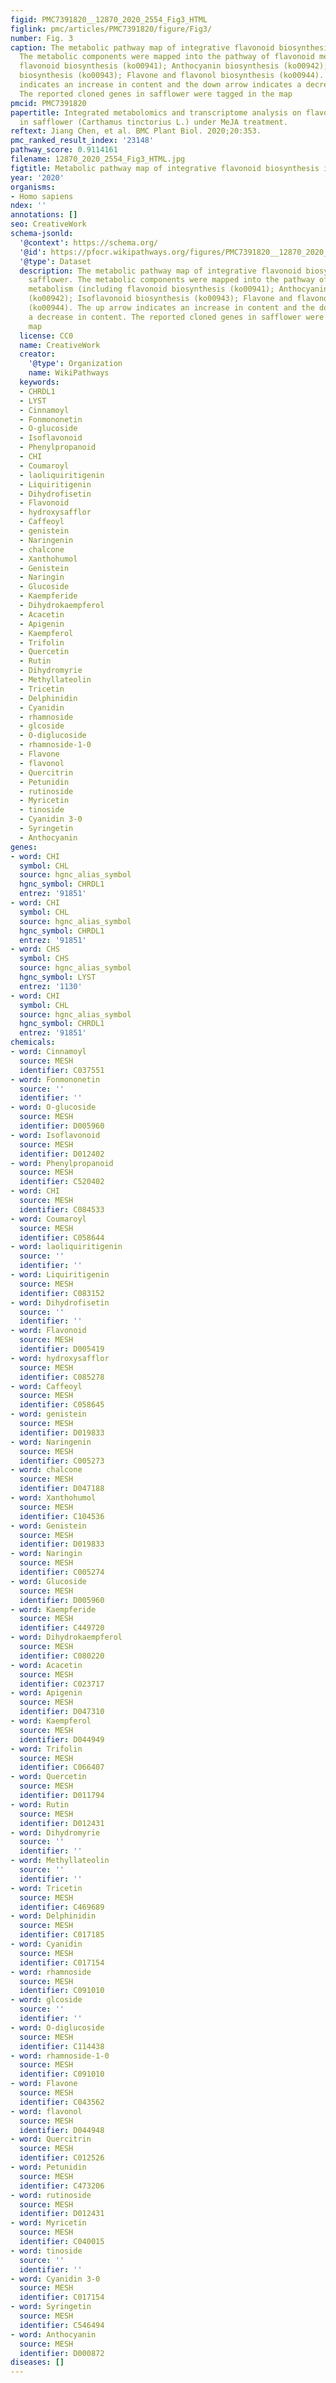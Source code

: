 ```yaml
---
figid: PMC7391820__12870_2020_2554_Fig3_HTML
figlink: pmc/articles/PMC7391820/figure/Fig3/
number: Fig. 3
caption: The metabolic pathway map of integrative flavonoid biosynthesis in safflower.
  The metabolic components were mapped into the pathway of flavonoid metabolism (including
  flavonoid biosynthesis (ko00941); Anthocyanin biosynthesis (ko00942); Isoflavonoid
  biosynthesis (ko00943); Flavone and flavonol biosynthesis (ko00944). The up arrow
  indicates an increase in content and the down arrow indicates a decrease in content.
  The reported cloned genes in safflower were tagged in the map
pmcid: PMC7391820
papertitle: Integrated metabolomics and transcriptome analysis on flavonoid biosynthesis
  in safflower (Carthamus tinctorius L.) under MeJA treatment.
reftext: Jiang Chen, et al. BMC Plant Biol. 2020;20:353.
pmc_ranked_result_index: '23148'
pathway_score: 0.9114161
filename: 12870_2020_2554_Fig3_HTML.jpg
figtitle: Metabolic pathway map of integrative flavonoid biosynthesis in safflower
year: '2020'
organisms:
- Homo sapiens
ndex: ''
annotations: []
seo: CreativeWork
schema-jsonld:
  '@context': https://schema.org/
  '@id': https://pfocr.wikipathways.org/figures/PMC7391820__12870_2020_2554_Fig3_HTML.html
  '@type': Dataset
  description: The metabolic pathway map of integrative flavonoid biosynthesis in
    safflower. The metabolic components were mapped into the pathway of flavonoid
    metabolism (including flavonoid biosynthesis (ko00941); Anthocyanin biosynthesis
    (ko00942); Isoflavonoid biosynthesis (ko00943); Flavone and flavonol biosynthesis
    (ko00944). The up arrow indicates an increase in content and the down arrow indicates
    a decrease in content. The reported cloned genes in safflower were tagged in the
    map
  license: CC0
  name: CreativeWork
  creator:
    '@type': Organization
    name: WikiPathways
  keywords:
  - CHRDL1
  - LYST
  - Cinnamoyl
  - Fonmononetin
  - O-glucoside
  - Isoflavonoid
  - Phenylpropanoid
  - CHI
  - Coumaroyl
  - laoliquiritigenin
  - Liquiritigenin
  - Dihydrofisetin
  - Flavonoid
  - hydroxysafflor
  - Caffeoyl
  - genistein
  - Naringenin
  - chalcone
  - Xanthohumol
  - Genistein
  - Naringin
  - Glucoside
  - Kaempferide
  - Dihydrokaempferol
  - Acacetin
  - Apigenin
  - Kaempferol
  - Trifolin
  - Quercetin
  - Rutin
  - Dihydromyrie
  - Methyllateolin
  - Tricetin
  - Delphinidin
  - Cyanidin
  - rhamnoside
  - glcoside
  - O-diglucoside
  - rhamnoside-1-0
  - Flavone
  - flavonol
  - Quercitrin
  - Petunidin
  - rutinoside
  - Myricetin
  - tinoside
  - Cyanidin 3-0
  - Syringetin
  - Anthocyanin
genes:
- word: CHI
  symbol: CHL
  source: hgnc_alias_symbol
  hgnc_symbol: CHRDL1
  entrez: '91851'
- word: CHI
  symbol: CHL
  source: hgnc_alias_symbol
  hgnc_symbol: CHRDL1
  entrez: '91851'
- word: CHS
  symbol: CHS
  source: hgnc_alias_symbol
  hgnc_symbol: LYST
  entrez: '1130'
- word: CHI
  symbol: CHL
  source: hgnc_alias_symbol
  hgnc_symbol: CHRDL1
  entrez: '91851'
chemicals:
- word: Cinnamoyl
  source: MESH
  identifier: C037551
- word: Fonmononetin
  source: ''
  identifier: ''
- word: O-glucoside
  source: MESH
  identifier: D005960
- word: Isoflavonoid
  source: MESH
  identifier: D012402
- word: Phenylpropanoid
  source: MESH
  identifier: C520402
- word: CHI
  source: MESH
  identifier: C084533
- word: Coumaroyl
  source: MESH
  identifier: C058644
- word: laoliquiritigenin
  source: ''
  identifier: ''
- word: Liquiritigenin
  source: MESH
  identifier: C083152
- word: Dihydrofisetin
  source: ''
  identifier: ''
- word: Flavonoid
  source: MESH
  identifier: D005419
- word: hydroxysafflor
  source: MESH
  identifier: C085278
- word: Caffeoyl
  source: MESH
  identifier: C058645
- word: genistein
  source: MESH
  identifier: D019833
- word: Naringenin
  source: MESH
  identifier: C005273
- word: chalcone
  source: MESH
  identifier: D047188
- word: Xanthohumol
  source: MESH
  identifier: C104536
- word: Genistein
  source: MESH
  identifier: D019833
- word: Naringin
  source: MESH
  identifier: C005274
- word: Glucoside
  source: MESH
  identifier: D005960
- word: Kaempferide
  source: MESH
  identifier: C449720
- word: Dihydrokaempferol
  source: MESH
  identifier: C080220
- word: Acacetin
  source: MESH
  identifier: C023717
- word: Apigenin
  source: MESH
  identifier: D047310
- word: Kaempferol
  source: MESH
  identifier: D044949
- word: Trifolin
  source: MESH
  identifier: C066407
- word: Quercetin
  source: MESH
  identifier: D011794
- word: Rutin
  source: MESH
  identifier: D012431
- word: Dihydromyrie
  source: ''
  identifier: ''
- word: Methyllateolin
  source: ''
  identifier: ''
- word: Tricetin
  source: MESH
  identifier: C469689
- word: Delphinidin
  source: MESH
  identifier: C017185
- word: Cyanidin
  source: MESH
  identifier: C017154
- word: rhamnoside
  source: MESH
  identifier: C091010
- word: glcoside
  source: ''
  identifier: ''
- word: O-diglucoside
  source: MESH
  identifier: C114438
- word: rhamnoside-1-0
  source: MESH
  identifier: C091010
- word: Flavone
  source: MESH
  identifier: C043562
- word: flavonol
  source: MESH
  identifier: D044948
- word: Quercitrin
  source: MESH
  identifier: C012526
- word: Petunidin
  source: MESH
  identifier: C473206
- word: rutinoside
  source: MESH
  identifier: D012431
- word: Myricetin
  source: MESH
  identifier: C040015
- word: tinoside
  source: ''
  identifier: ''
- word: Cyanidin 3-0
  source: MESH
  identifier: C017154
- word: Syringetin
  source: MESH
  identifier: C546494
- word: Anthocyanin
  source: MESH
  identifier: D000872
diseases: []
---
```

